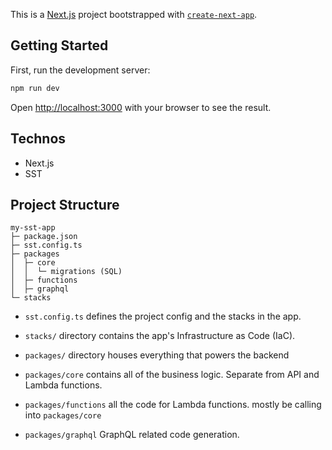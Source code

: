 This is a [Next.js](https://nextjs.org/) project bootstrapped with [`create-next-app`](https://github.com/vercel/next.js/tree/canary/packages/create-next-app).

## Getting Started

First, run the development server:

```bash
npm run dev
```

Open [http://localhost:3000](http://localhost:3000) with your browser to see the result.

## Technos

- Next.js
- SST

## Project Structure

```
my-sst-app
├─ package.json
├─ sst.config.ts
├─ packages
│  ├─ core
│  │  └─ migrations (SQL)
│  ├─ functions
│  ├─ graphql
└─ stacks
```

- `sst.config.ts` defines the project config and the stacks in the app.
- `stacks/` directory contains the app's Infrastructure as Code (IaC).

- `packages/` directory houses everything that powers the backend
- `packages/core` contains all of the business logic. Separate from API and Lambda functions.
- `packages/functions` all the code for Lambda functions. mostly be calling into `packages/core`
- `packages/graphql` GraphQL related code generation.
